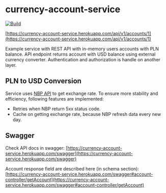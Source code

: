 # currency-account-service

[![Build](https://github.com/wookieJ/account-service-api/actions/workflows/ci.yml/badge.svg?branch=master&event=push)](https://github.com/wookieJ/account-service-api/actions/workflows/ci.yml)

[https://currency-account-service.herokuapp.com/api/v1/accounts/1](https://currency-account-service.herokuapp.com/api/v1/accounts/1)

Example service with REST API with in-memory users accounts with PLN balance. API endpoint returns account with
USD balance using external currency converter. Authentication and authorization is handle on another layer.

## PLN to USD Conversion

Service uses [NBP API](https://api.nbp.pl) to get exchange rate. To ensure more stability and efficiency, 
following features are implemented:
 * Retries when NBP return 5xx status code.
 * Cache on getting exchange rate, because NBP refresh data every new day.

## Swagger
Check API docs in swagger:
[https://currency-account-service.herokuapp.com/swagger](https://currency-account-service.herokuapp.com/swagger)

Account response field are described here (in schema section):
[https://currency-account-service.herokuapp.com/swagger#account-controller/getAccount](https://currency-account-service.herokuapp.com/swagger#account-controller/getAccount)
